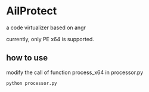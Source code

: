 # AilProtect
a code virtualizer based on angr

currently, only PE x64 is supported.

## how to use
modify the call of function process_x64 in processor.py
```
python processor.py
```
